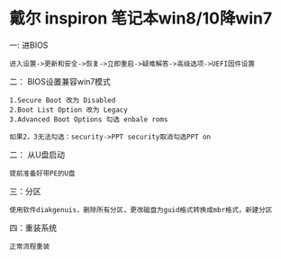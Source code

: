 # 戴尔 inspiron 笔记本win8/10降win7

<!-- more -->

一: 进BIOS
    
    进入设置->更新和安全->恢复->立即重启->疑难解答->高级选项->UEFI固件设置

二： BIOS设置兼容win7模式

    1.Secure Boot 改为 Disabled
    2.Boot List Option 改为 Legacy
    3.Advanced Boot Options 勾选 enbale roms
    
    如果2，3无法勾选：security->PPT security取消勾选PPT on
    
二： 从U盘启动

    提前准备好带PE的U盘

三：分区
    
    使用软件diakgenuis，删除所有分区，更改磁盘为guid格式转换成mbr格式，新建分区
    
四：重装系统

    正常流程重装


